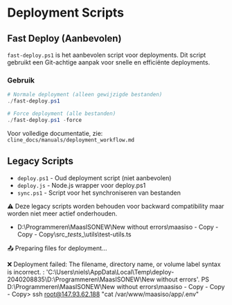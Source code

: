 # Deployment Scripts

## Fast Deploy (Aanbevolen)
`fast-deploy.ps1` is het aanbevolen script voor deployments. Dit script gebruikt een Git-achtige aanpak voor snelle en efficiënte deployments.

### Gebruik

```powershell
# Normale deployment (alleen gewijzigde bestanden)
./fast-deploy.ps1

# Force deployment (alle bestanden)
./fast-deploy.ps1 -force
```

Voor volledige documentatie, zie: `cline_docs/manuals/deployment_workflow.md`

## Legacy Scripts

- `deploy.ps1` - Oud deployment script (niet aanbevolen)
- `deploy.js` - Node.js wrapper voor deploy.ps1
- `sync.ps1` - Script voor het synchroniseren van bestanden

⚠️ Deze legacy scripts worden behouden voor backward compatibility maar worden niet meer actief onderhouden.

  - D:\Programmeren\MaasISONEW\New without errors\maasiso - Copy - Copy - Copy\src\__tests__\utils\test-utils.ts

📤 Preparing files for deployment...

❌ Deployment failed: The filename, directory name, or volume label syntax is incorrect. : 'C:\Users\niels\AppData\Local\Temp\deploy-2040208835\D:\Programmeren\MaasISONEW\New without errors'.
PS D:\Programmeren\MaasISONEW\New without errors\maasiso - Copy - Copy - Copy> ssh root@147.93.62.188 "cat /var/www/maasiso/app/.env"